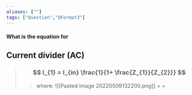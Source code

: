 ```yaml
---
aliases: [""]
tags: ["Question","QFormat3"]
---
```


#### What is the equation for
## Current divider (AC)

> ### $$ I_{1} = I_{in} \frac{1}{1+ \frac{Z_{1}}{Z_{2}}} $$ 
>> where:
>> ![[Pasted image 20220509132200.png]]
>> $=$
>> $=$
